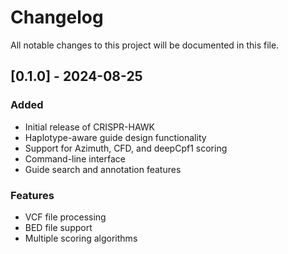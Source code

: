 # Changelog

All notable changes to this project will be documented in this file.

## [0.1.0] - 2024-08-25

### Added
- Initial release of CRISPR-HAWK
- Haplotype-aware guide design functionality
- Support for Azimuth, CFD, and deepCpf1 scoring
- Command-line interface
- Guide search and annotation features

### Features
- VCF file processing
- BED file support
- Multiple scoring algorithms